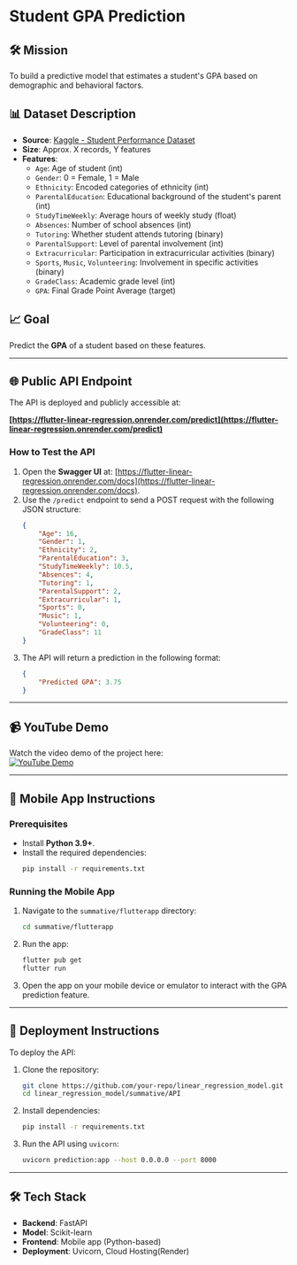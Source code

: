 # Student GPA Prediction

## 🛠️ Mission
To build a predictive model that estimates a student's GPA based on demographic and behavioral factors.

## 📊 Dataset Description
- **Source**: [Kaggle - Student Performance Dataset](https://www.kaggle.com/datasets/rabieelkharoua/students-performance-dataset/data)
- **Size**: Approx. X records, Y features
- **Features**:
    - `Age`: Age of student (int)
    - `Gender`: 0 = Female, 1 = Male
    - `Ethnicity`: Encoded categories of ethnicity (int)
    - `ParentalEducation`: Educational background of the student's parent (int)
    - `StudyTimeWeekly`: Average hours of weekly study (float)
    - `Absences`: Number of school absences (int)
    - `Tutoring`: Whether student attends tutoring (binary)
    - `ParentalSupport`: Level of parental involvement (int)
    - `Extracurricular`: Participation in extracurricular activities (binary)
    - `Sports`, `Music`, `Volunteering`: Involvement in specific activities (binary)
    - `GradeClass`: Academic grade level (int)
    - `GPA`: Final Grade Point Average (target)

## 📈 Goal
Predict the **GPA** of a student based on these features.

---

## 🌐 Public API Endpoint
The API is deployed and publicly accessible at:

**[https://flutter-linear-regression.onrender.com/predict](https://flutter-linear-regression.onrender.com/predict)**

### How to Test the API
1. Open the **Swagger UI** at: [https://flutter-linear-regression.onrender.com/docs](https://flutter-linear-regression.onrender.com/docs).
2. Use the `/predict` endpoint to send a POST request with the following JSON structure:
    ```json
    {
        "Age": 16,
        "Gender": 1,
        "Ethnicity": 2,
        "ParentalEducation": 3,
        "StudyTimeWeekly": 10.5,
        "Absences": 4,
        "Tutoring": 1,
        "ParentalSupport": 2,
        "Extracurricular": 1,
        "Sports": 0,
        "Music": 1,
        "Volunteering": 0,
        "GradeClass": 11
    }
    ```
3. The API will return a prediction in the following format:
    ```json
    {
        "Predicted GPA": 3.75
    }
    ```

---

## 📹 YouTube Demo
Watch the video demo of the project here:  
[![YouTube Demo](https://youtu.be/zwiKEVy8YX8)]([https://www.youtube.com/watch?v=your_video_id](https://youtu.be/zwiKEVy8YX8))

---

## 📱 Mobile App Instructions
### Prerequisites
- Install **Python 3.9+**.
- Install the required dependencies:
    ```bash
    pip install -r requirements.txt
    ```

### Running the Mobile App
1. Navigate to the `summative/flutterapp` directory:
    ```bash
    cd summative/flutterapp
    ```
2. Run the app:
    ```bash
    flutter pub get
    flutter run
    ```
3. Open the app on your mobile device or emulator to interact with the GPA prediction feature.

---

## 🚀 Deployment Instructions
To deploy the API:
1. Clone the repository:
    ```bash
    git clone https://github.com/your-repo/linear_regression_model.git
    cd linear_regression_model/summative/API
    ```
2. Install dependencies:
    ```bash
    pip install -r requirements.txt
    ```
3. Run the API using `uvicorn`:
    ```bash
    uvicorn prediction:app --host 0.0.0.0 --port 8000
    ```
---

## 🛠️ Tech Stack
- **Backend**: FastAPI
- **Model**: Scikit-learn
- **Frontend**: Mobile app (Python-based)
- **Deployment**: Uvicorn, Cloud Hosting(Render)
